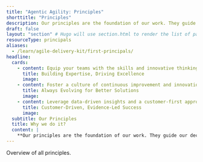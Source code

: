 ```yaml
---
title: "Agentic Agility: Principles"
shorttitle: "Principles"
description: Our principles are the foundation of our work. They guide our decisions, actions, and interactions. They are the essence of who we are and what we stand for. They are the reason we do what we do.
draft: false
layout: "section" # Hugo will use section.html to render the list of pages
resourceType: principals
aliases:
  - /learn/agile-delivery-kit/first-principals/
headline:
  cards:
    - content: Equip your teams with the skills and innovative thinking needed to deliver high-quality, scalable solutions that align with your business vision.
      title: Building Expertise, Driving Excellence
      image:
    - content: Foster a culture of continuous improvement and innovation, ensuring your processes, products, and teams consistently adapt to meet evolving market demands.
      title: Always Evolving for Better Solutions
      image:
    - content: Leverage data-driven insights and a customer-first approach to make informed decisions that enhance customer satisfaction and drive business growth.
      title: Customer-Driven, Evidence-Led Success
      image:
  subtitle: Our Principles
  title: Why we do it?
  content: |
    **Our principles are the foundation of our work. They guide our decisions, actions, and interactions. They are the essence of who we are and what we stand for. They are the reason we do what we do.**
---
```


Overview of all principles.
